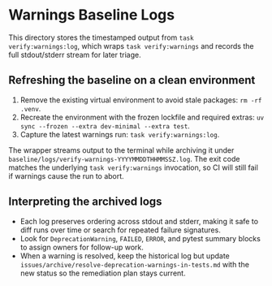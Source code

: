 # Warnings Baseline Logs

This directory stores the timestamped output from `task verify:warnings:log`,
which wraps `task verify:warnings` and records the full stdout/stderr stream for
later triage.

## Refreshing the baseline on a clean environment

1. Remove the existing virtual environment to avoid stale packages:
   `rm -rf .venv`.
2. Recreate the environment with the frozen lockfile and required extras:
   `uv sync --frozen --extra dev-minimal --extra test`.
3. Capture the latest warnings run:
   `task verify:warnings:log`.

The wrapper streams output to the terminal while archiving it under
`baseline/logs/verify-warnings-YYYYMMDDTHHMMSSZ.log`. The exit code matches the
underlying `task verify:warnings` invocation, so CI will still fail if warnings
cause the run to abort.

## Interpreting the archived logs

- Each log preserves ordering across stdout and stderr, making it safe to diff
  runs over time or search for repeated failure signatures.
- Look for `DeprecationWarning`, `FAILED`, `ERROR`, and pytest summary blocks to
  assign owners for follow-up work.
- When a warning is resolved, keep the historical log but update
  `issues/archive/resolve-deprecation-warnings-in-tests.md` with the new status so the
  remediation plan stays current.
